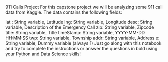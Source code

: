 911 Calls Project
For this capstone project we will be analyzing some 911 call data from Kaggle. The data contains the following fields:

lat : String variable, Latitude
lng: String variable, Longitude
desc: String variable, Description of the Emergency Call
zip: String variable, Zipcode
title: String variable, Title
timeStamp: String variable, YYYY-MM-DD HH:MM:SS
twp: String variable, Township
addr: String variable, Address
e: String variable, Dummy variable (always 1)
Just go along with this notebook and try to complete the instructions or answer the questions in bold using your Python and Data Science skills!

